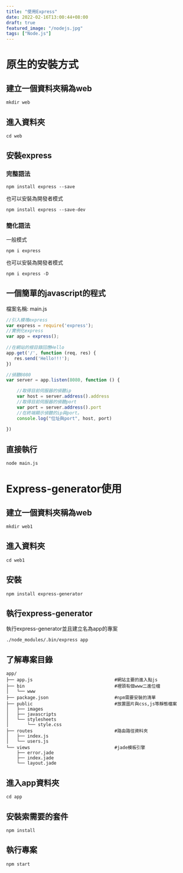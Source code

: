 ```yaml
---
title: "使用Express"
date: 2022-02-16T13:00:44+08:00
draft: true
featured_image: "/nodejs.jpg"
tags: ["Node.js"]
---
```


# 原生的安裝方式

## 建立一個資料夾稱為web
```
mkdir web
```

## 進入資料夾
```
cd web
```

## 安裝express

### 完整語法

```
npm install express --save
```
也可以安裝為開發者模式
```
npm install express --save-dev
```

### 簡化語法

一般模式
```
npm i express
```
也可以安裝為開發者模式
```
npm i express -D
```

## 一個簡單的javascript的程式

檔案名稱: main.js

```javascript
//引入模塊express
var express = require('express');
//實例化express
var app = express();
 
//在網站的根目錄回應Hello
app.get('/', function (req, res) {
   res.send('Hello!!!');
})

//偵聽8080
var server = app.listen(8080, function () {

    //取得目前伺服器的偵聽ip
    var host = server.address().address
    //取得目前伺服器的偵聽port
    var port = server.address().port
    //在終端顯示偵聽的ip與port。
    console.log("位址與port", host, port)
 
})
```

## 直接執行

```bash
node main.js
```

# Express-generator使用

## 建立一個資料夾稱為web

```
mkdir web1
```

## 進入資料夾

```
cd web1
```

## 安裝

```
npm install express-generator
```

## 執行express-generator

執行express-generator並且建立名為app的專案

```
./node_modules/.bin/express app
```

## 了解專案目錄

```
app/                                     
├── app.js                               #網站主要的進入點js
├── bin                                  #裡頭有個www二進位檔
│   └── www                              
├── package.json                         #npm需要安裝的清單
├── public                               #放置圖片與css,js等靜態檔案
│   ├── images                           
│   ├── javascripts                      
│   └── stylesheets                      
│       └── style.css                    
├── routes                               #路由路徑資料夾
│   ├── index.js                         
│   └── users.js                         
└── views                                #jade模板引擎
    ├── error.jade                       
    ├── index.jade                       
    └── layout.jade  
```

## 進入app資料夾

```
cd app
```

## 安裝索需要的套件

```
npm install
```

## 執行專案

```
npm start
```